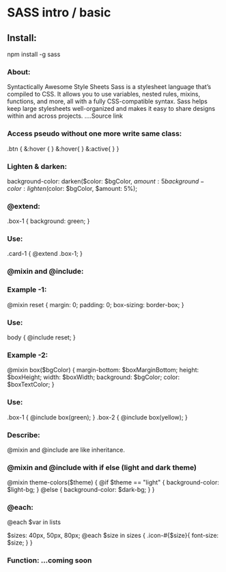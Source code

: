# SASS intro / basic

## Install:

npm install -g sass

### About:

Syntactically Awesome Style Sheets
Sass is a stylesheet language that’s compiled to CSS. It allows you to use variables, nested rules, mixins, functions, and more, all with a fully CSS-compatible syntax. Sass helps keep large stylesheets well-organized and makes it easy to share designs within and across projects.
….Source link

### Access pseudo without one more write same class:

.btn {
&:hover { }
&:hover{ }
&:active{ }
}

### Lighten & darken:

background-color: darken($color: $bgColor, $amount: 5%);
background-color: lighten($color: $bgColor, $amount: 5%);

### @extend:

.box-1 {
background: green;
}

### Use:

.card-1 {
@extend .box-1;
}

### @mixin and @include:

### Example -1:

@mixin reset {
margin: 0;
padding: 0;
box-sizing: border-box;
}

### Use:

body {
@include reset;
}

### Example -2:

@mixin box($bgColor) {
margin-bottom: $boxMarginBottom;
height: $boxHeight;
width: $boxWidth;
background: $bgColor;
color: $boxTextColor;
}

### Use:

.box-1 {
@include box(green);
}
.box-2 {
@include box(yellow);
}

### Describe:

@mixin and @include are like inheritance.

### @mixin and @include with if else (light and dark theme)

@mixin theme-colors($theme) {
@if $theme == "light" {
background-color: $light-bg;
} @else {
background-color: $dark-bg;
}
}

### @each:

@each $var in lists

$sizes: 40px, 50px, 80px;
@each $size in sizes {
    .icon-#{$size}{
font-size: $size;
}
}

### Function: …coming soon
